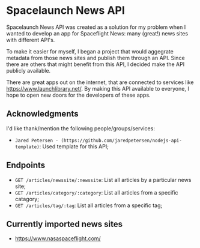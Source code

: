 # Spacelaunch News API
Spacelaunch News API was created as a solution for my problem when I wanted to develop an app for Spaceflight News: many (great!) news sites with different API's. 

To make it easier for myself, I began a project that would aggegrate metadata from those news sites and publish them through an API. Since there are others that might benefit from this API, I decided make the API publicly available.

There are great apps out on the internet, that are connected to services like https://www.launchlibrary.net/. By making this API available to everyone, I hope to open new doors for the developers of these apps.

## Acknowledgments
I'd like thank/mention the following people/groups/services:

* `Jared Petersen - (https://github.com/jaredpetersen/nodejs-api-template)`: Used template for this API;

## Endpoints
* `GET /articles/newssite/:newssite`: List all articles by a particular news site;
* `GET /articles/category/:category`: List all articles from a specific catagory;
* `GET /articles/tag/:tag`: List all articles from a specific tag;

## Currently imported news sites

* https://www.nasaspaceflight.com/